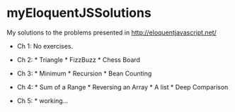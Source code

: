 # myEloquentJSSolutions
My solutions to the problems presented in http://eloquentjavascript.net/

* Ch 1: No exercises.
      
* Ch 2:
      * Triangle
      * FizzBuzz
      * Chess Board
            
* Ch 3:
      * Minimum
      * Recursion
      * Bean Counting
      
* Ch 4:
      * Sum of a Range
      * Reversing an Array
      * A list
      * Deep Comparison
* Ch 5:
      * working...
